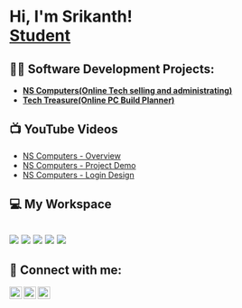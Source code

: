 <h1>Hi, I'm Srikanth! <br/><a href=https://www.linkedin.com/in/srikanth-v-m-567406279/">Student</a></h1>

<h2>👨‍💻 Software Development Projects:</h2>

- <b>[NS Computers(Online Tech selling and administrating)](https://github.com/SrikanthVMGit/NS-Computers)</b>
- <b>[Tech Treasure(Online PC Build Planner)](https://github.com/SrikanthVMGit/TechTreasure)</b>
 
<h2>📺 YouTube Videos</h2>

- [NS Computers - Overview](https://youtu.be/nLCkIEIRkc8)
- [NS Computers - Project Demo](https://youtu.be/23XfB9dw3TE)
- [NS Computers - Login Design](https://youtu.be/1-nRVq17H7A)
<p align='center'>
<h2>💻 My Workspace<h2>
 <img src="https://img.shields.io/badge/acer%20laptop-83B81A?style=for-the-badge&logo=acer&logoColor=white" />
 <img src="https://img.shields.io/badge/Windows%2011-%230071C5?style=for-the-badge&logo=Windows&logoColor=white" />
 <img src="https://img.shields.io/badge/AMD%20Rzen_5_5600h-red?style=for-the-badge&logo=AMD&logoColor=white" />
 <img src="https://img.shields.io/badge/nvidia-rtx%203050-%2376B900.svg?&style=for-the-badge&logo=nvidia&logoColor=white" />
 <img src="https://img.shields.io/badge/RAM-16GB-%230071C5.svg?&style=for-the-badge&logoColor=white" />
</p>

<h2> 🤳 Connect with me:</h2>

[<img align="left" alt="Srikanth | YouTube" width="22px" src="https://cdn.jsdelivr.net/npm/simple-icons@v3/icons/youtube.svg" />][youtube]
[<img align="left" alt="Srikanth | LinkedIn" width="22px" src="https://cdn.jsdelivr.net/npm/simple-icons@v3/icons/linkedin.svg" />][linkedin]
[<img align="left" alt="Srikanth | Instagram" width="22px" src="https://cdn.jsdelivr.net/npm/simple-icons@v3/icons/instagram.svg" />][instagram]

[youtube]: https://www.youtube.com/channel/UCArVm_7DzxMQlPjqNANmirQ
[instagram]: https://www.instagram.com/_blood_reaper/
[linkedin]: https://www.linkedin.com/in/srikanth-v-m-567406279/
